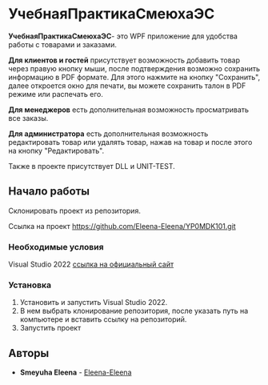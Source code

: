 # УчебнаяПрактикаСмеюхаЭС

**УчебнаяПрактикаСмеюхаЭС**- это WPF приложение для удобства работы с товарами и заказами.

**Для клиентов и гостей** присутствует возможность добавить товар через правую кнопку мыши, после подтверждения возможно сохранить информацию в PDF формате.
Для этого нажмите на кнопку "Сохранить", далее откроется окно для печати, вы можете сохранить талон в PDF режиме или распечать его.

**Для менеджеров** есть дополнительная возможность просматривать все заказы.

**Для администратора** есть дополнительная возможность редактировать товар или удалять товар, нажав на товар и после этого на кнопку "Редактировать".

Также в проекте присутствует DLL и UNIT-TEST.

## Начало работы

Склонировать проект из репозитория.

Ссылка на проект https://github.com/Eleena-Eleena/YP0MDK101.git

### Необходимые условия

Visual Studio 2022 [ссылка на официальный сайт](https://visualstudio.microsoft.com/ru/)

### Установка

1. Установить и запустить Visual Studio 2022.
2. В нем выбрать клонирование репозитория, после указать путь на компьютере и вставить ссылку на репозиторий.
3. Запустить проект

## Авторы

* **Smeyuha Eleena**  - [Eleena-Eleena](https://github.com/Eleena-Eleena)
